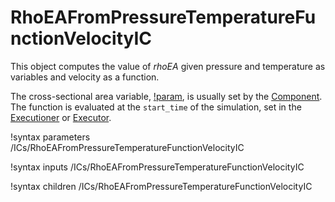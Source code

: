 # RhoEAFromPressureTemperatureFunctionVelocityIC

This object computes the value of $rhoEA$ given pressure and temperature as variables and velocity as a function.

The cross-sectional area variable, [!param](/ICs/SpecificTotalEnthalpyIC/A),
is usually set by the [Component](syntax/Components/index.md).
The function is evaluated at the `start_time` of the simulation, set in the
[Executioner](syntax/Executioner/index.md) or [Executor](syntax/Executors/index.md).

!syntax parameters /ICs/RhoEAFromPressureTemperatureFunctionVelocityIC

!syntax inputs /ICs/RhoEAFromPressureTemperatureFunctionVelocityIC

!syntax children /ICs/RhoEAFromPressureTemperatureFunctionVelocityIC
